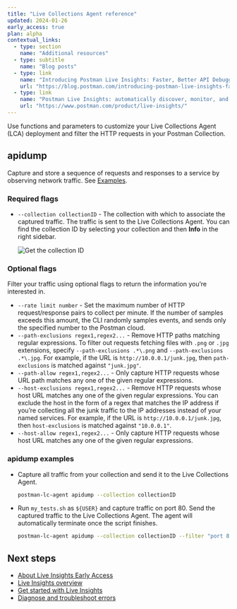 ```yaml
---
title: "Live Collections Agent reference"
updated: 2024-01-26
early_access: true
plan: alpha
contextual_links:
  - type: section
    name: "Additional resources"
  - type: subtitle
    name: "Blog posts"
  - type: link
    name: "Introducing Postman Live Insights: Faster, Better API Debugging"
    url: "https://blog.postman.com/introducing-postman-live-insights-faster-better-api-debugging/"
  - type: link
    name: "Postman Live Insights: automatically discover, monitor, and add APIs"
    url: "https://www.postman.com/product/live-insights/"
---
```


Use functions and parameters to customize your Live Collections Agent (LCA) deployment and filter the HTTP requests in your Postman Collection.

## apidump

Capture and store a sequence of requests and responses to a service by observing network traffic. See [Examples](#apidump-examples).

### Required flags

* `--collection collectionID` - The collection with which to associate the captured traffic. The traffic is sent to the Live Collections Agent. You can find the collection ID by selecting your collection and then **Info** in the right sidebar.

    ![Get the collection ID](https://assets.postman.com/postman-docs/v10/live-insights-collectionID-v10-19.jpg)

### Optional flags

Filter your traffic using optional flags to return the information you’re interested in.

* `--rate limit number` - Set the maximum number of HTTP request/response pairs to collect per minute. If the number of samples exceeds this amount, the CLI randomly samples events, and sends only the specified number to the Postman cloud.
* `--path-exclusions regex1,regex2...` - Remove HTTP paths matching regular expressions. To filter out requests fetching files with `.png` or `.jpg` extensions, specify `--path-exclusions .*\.png` and `--path-exclusions .*\.jpg`. For example, if the URL is `http://10.0.0.1/junk.jpg`, then `path-exclusions` is matched against `"junk.jpg"`.
* `--path-allow regex1,regex2...` - Only capture HTTP requests whose URL path matches any one of the given regular expressions.
* `--host-exclusions regex1,regex2...` - Remove HTTP requests whose host URL matches any one of the given regular expressions. You can exclude the host in the form of a regex that matches the IP address if you’re collecting all the junk traffic to the IP addresses instead of your named services. For example, if the URL is `http://10.0.0.1/junk.jpg`, then `host-exclusions` is matched against `"10.0.0.1"`.
* `--host-allow regex1,regex2...` - Only capture HTTP requests whose host URL matches any one of the given regular expressions.

### apidump examples

* Capture all traffic from your collection and send it to the Live Collections Agent.

    ```bash
    postman-lc-agent apidump --collection collectionID
    ```

* Run `my_tests.sh` as `${USER}` and capture traffic on port 80. Send the captured traffic to the Live Collections Agent. The agent will automatically terminate once the script finishes.

    ```bash
    postman-lc-agent apidump --collection collectionID --filter "port 80" -c ./my_tests.sh -u ${USER}
    ```

## Next steps

* [About Live Insights Early Access](/docs/insights/insights-early-access/)
* [Live Insights overview](/docs/insights/insights-overview/)
* [Get started with Live Insights](/docs/insights/insights-gs/)
* [Diagnose and troubleshoot errors](/docs/insights/insights-troubleshoot/)
